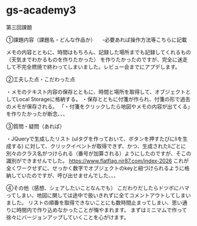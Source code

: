 # gs-academy3
第三回課題

①課題内容（課題名・どんな作品か）
　-必要あれば操作方法等こちらに記載

メモの内容とともに、時間はもちろん、記録した場所までも記録してくれるもの（天気までわかるものを作りたかった）
を作りたかったのですが、完全に迷走して不完全燃焼で終わってしまいました。レビュー会までにアプデします。

②工夫した点・こだわった点

・メモのテキスト内容の保存とともに、時間と場所を取得して、オブジェクトとしてLocal Storageに格納する。
・保存とともに付箋が作られ、付箋の形で過去のメモが保存される。
「・付箋をクリックしたら地図やメモの内容が出てくる」を作りたかったが断念、、、

③質問・疑問（あれば）

・JQueryで生成したリスト (ulタグを作っておいて、ボタンを押すたびにliを生成する) に対して、クリックイベントが取得できず、かつ、生成されたliごとに別々のクラス名がつけられる（番号が加算される）ようにしたのですが、そこの識別ができませんでした。
https://www.flatflag.nir87.com/index-2026
これが全くワークせずに、せっかく数字でオブジェクトのkeyと紐づけられるように格納していたのですが、呼び出せませんでした、、、

④その他（感想、シェアしたいことなんでも）
こだわりだしたらドツボにハマってしまい、地図に関しては途中で扱いきれずに全てコメントアウトしてしまいました。
リストの順番を取得できないことにも数時間止まってしまい、思い通りに時間内で作り込めなかったことが悔やまれます。
まずはミニマムで作って徐々にバージョンアップしていくことを心がけます。
